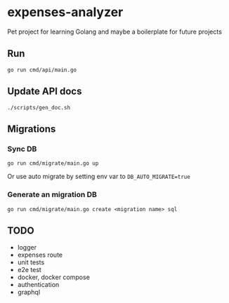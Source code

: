 # expenses-analyzer

Pet project for learning Golang and maybe a boilerplate for future projects

## Run
```shell
go run cmd/api/main.go
```

## Update API docs
```shell
./scripts/gen_doc.sh
```

## Migrations
### Sync DB
```shell
go run cmd/migrate/main.go up
```
Or use auto migrate by setting env var to `DB_AUTO_MIGRATE=true`

### Generate an migration DB
```shell
go run cmd/migrate/main.go create <migration name> sql
```

## **TODO**
* logger
* expenses route
* unit tests
* e2e test
* docker, docker compose
* authentication
* graphql
